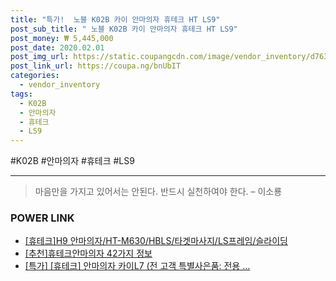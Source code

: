 ```yaml
--- 
title: "특가!  노블 K02B 카이 안마의자 휴테크 HT LS9" 
post_sub_title: " 노블 K02B 카이 안마의자 휴테크 HT LS9" 
post_money: ₩ 5,445,000 
post_date: 2020.02.01 
post_img_url: https://static.coupangcdn.com/image/vendor_inventory/d763/3d7882032277be8d98c2f48e2fbaf2ac32fd517fe43488e2a57036c659aa.jpg 
post_link_url: https://coupa.ng/bnUbIT 
categories: 
  - vendor_inventory 
tags: 
  - K02B 
  - 안마의자 
  - 휴테크 
  - LS9 
--- 
```

  #K02B #안마의자 #휴테크 #LS9 
<hr> 

> 마음만을 가지고 있어서는 안된다. 반드시 실천하여야 한다. – 이소룡 


### POWER LINK

* <a href="https://blog.naver.com/sakai111/221784076909" target="_blank">[휴테크]H9 안마의자/HT-M630/HBLS/타겟마사지/LS프레임/슬라이딩</a>
* <a href="https://blog.naver.com/fasyy4321/221792081990" target="_blank">[추천]휴테크안마의자 42가지 정보</a>
* <a href="https://blog.naver.com/sakai111/221792119417" target="_blank">[특가] [휴테크] 안마의자 카이L7 (전 고객 특별사은품: 전용 ...</a>
